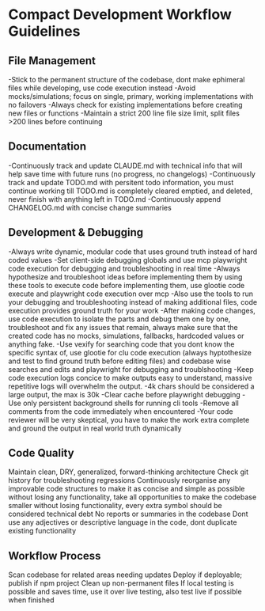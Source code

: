 

# Compact Development Workflow Guidelines

## File Management
-Stick to the permanent structure of the codebase, dont make ephimeral files while developing, use code execution instead
-Avoid mocks/simulations; focus on single, primary, working implementations with no failovers
-Always check for existing implementations before creating new files or functions
-Maintain a strict 200 line file size limit, split files >200 lines before continuing

## Documentation
-Continuously track and update CLAUDE.md with technical info that will help save time with future runs (no progress, no changelogs)
-Continuously track and update TODO.md with persitent todo information, you must continue working till TODO.md is completely cleared emptied, and deleted, never finish with anything left in TODO.md
-Continuously append CHANGELOG.md with concise change summaries

## Development & Debugging
-Always write dynamic, modular code that uses ground truth instead of hard coded values
-Set client-side debugging globals and use mcp playwright code execution for debugging and troubleshooting in real time
-Always hypothesize and troubleshoot ideas before implementing them by using these tools to execute code before implementing them, use glootie code execute and playwright code execution over mcp
-Also use the tools to run your debugging and troubleshooting instead of making additional files, code execution provides ground truth for your work
-After making code changes, use code execution to isolate the parts and debug them one by one, troubleshoot and fix any issues that remain, always make sure that the created code has no mocks, simulations, fallbacks, hardcoded values or anything fake.
-Use vexify for searching code that you dont know the specific syntax of, use glootie for clu code execution (always hyptothesize and test to find ground truth before editing files) and codebase wise searches and edits and playwright for debugging and troublshooting
-Keep code execution logs concice to make outputs easy to understand, massive repetitive logs will overwhelm the output. -4k chars should be considered a large output, the max is 30k
-Clear cache before playwright debugging
-Use only persistent background shells for running cli tools
-Remove all comments from the code immediately when encountered
-Your code reviewer will be very skeptical, you have to make the work extra complete and ground the output in real world truth dynamically

## Code Quality
Maintain clean, DRY, generalized, forward-thinking architecture
Check git history for troubleshooting regressions
Continuously reorganise any improvable code structures to make it as concise and simple as possible without losing any functionality, take all opportunities to make the codebase smaller without losing functionality, every extra symbol should be considered technical debt
No reports or summaries in the codebase
Dont use any adjectives or descriptive language in the code, dont duplicate existing functionality

## Workflow Process
Scan codebase for related areas needing updates
Deploy if deployable; publish if npm project
Clean up non-permanent files
If local testing is possible and saves time, use it over live testing, also test live if possible when finished
